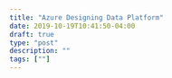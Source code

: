 ```yaml
---
title: "Azure Designing Data Platform"
date: 2019-10-19T10:41:50-04:00
draft: true
type: "post"
description: ""
tags: [""]
---
```

